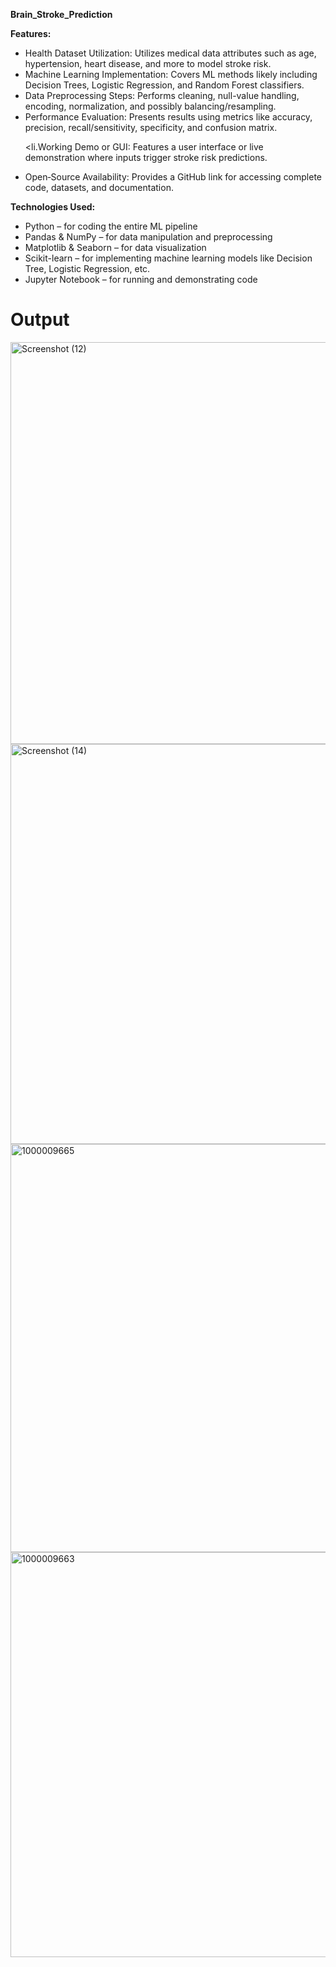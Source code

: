 <strong> Brain_Stroke_Prediction</strong>

<strong>Features:</strong>

<ul>
  
<li>Health Dataset Utilization: Utilizes medical data attributes such as age, hypertension, heart disease, and more to model stroke risk.</li>

<li>Machine Learning Implementation: Covers ML methods likely including Decision Trees, Logistic Regression, and Random Forest classifiers.</li>

<li>Data Preprocessing Steps: Performs cleaning, null-value handling, encoding, normalization, and possibly balancing/resampling.</li>

<li>Performance Evaluation: Presents results using metrics like accuracy, precision, recall/sensitivity, specificity, and confusion matrix.</li> 

<li.Working Demo or GUI: Features a user interface or live demonstration where inputs trigger stroke risk predictions.</li>

<li>Open‑Source Availability: Provides a GitHub link for accessing complete code, datasets, and documentation.</li>

</ul>

<strong>Technologies Used:</strong>

<ul>
  
<li>Python – for coding the entire ML pipeline</li>

<li>Pandas & NumPy – for data manipulation and preprocessing</li>

<li>Matplotlib & Seaborn – for data visualization</li>

<li>Scikit-learn – for implementing machine learning models like Decision Tree, Logistic Regression, etc.</li>

<li>Jupyter Notebook – for running and demonstrating code</li>

</ul>

# Output

<img width="1366" height="643" alt="Screenshot (12)" src="https://github.com/user-attachments/assets/384965e9-6666-4ea3-a88b-202a45f42282" />

<img width="1366" height="640" alt="Screenshot (14)" src="https://github.com/user-attachments/assets/7e776a5f-03c5-4e20-9491-142bd0042f15" />

<img width="1352" height="653" alt="1000009665" src="https://github.com/user-attachments/assets/d7f485be-0106-43bf-9c5c-1aa77b7b9290" />

<img width="1366" height="648" alt="1000009663" src="https://github.com/user-attachments/assets/bda04d6d-24bd-4b6a-8f09-8f41905981c6" />






